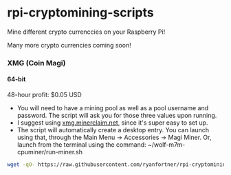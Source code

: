 # rpi-cryptomining-scripts
Mine different crypto currenccies on your Raspberry Pi!

Many more crypto currencies coming soon!

### XMG (Coin Magi)
#### 64-bit
48-hour profit: $0.05 USD
- You will need to have a mining pool as well as a pool username and password. The script will ask you for those three values upon running.
- I suggest using [xmg.minerclaim.net](https://xmg.minerclaim.net/), since it's super easy to set up.
- The script will automatically create a desktop entry. You can launch using that, through the Main Menu -> Accessories -> Magi Miner. Or, launch from the terminal using the command: ~/wolf-m7m-cpuminer/run-miner.sh
```bash
wget -qO- https://raw.githubusercontent.com/ryanfortner/rpi-cryptomining-scripts/master/magi-aarch64.sh | bash
```
